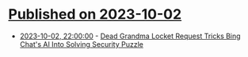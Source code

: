 # [Published on 2023-10-02](index.md)

* [2023-10-02, 22:00:00](https://it.slashdot.org/story/23/10/02/2124218/dead-grandma-locket-request-tricks-bing-chats-ai-into-solving-security-puzzle?utm_source=rss1.0mainlinkanon&utm_medium=feed) - [Dead Grandma Locket Request Tricks Bing Chat's AI Into Solving Security Puzzle](https://it.slashdot.org/story/23/10/02/2124218/dead-grandma-locket-request-tricks-bing-chats-ai-into-solving-security-puzzle?utm_source=rss1.0mainlinkanon&utm_medium=feed)
